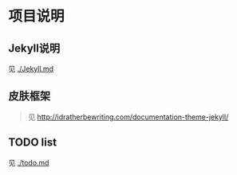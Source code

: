 
# 项目说明

## Jekyll说明

见 [./Jekyll.md](./Jekyll.md)

## 皮肤框架

> 见 http://idratherbewriting.com/documentation-theme-jekyll/

## TODO list

见 [./todo.md](./todo.md)
